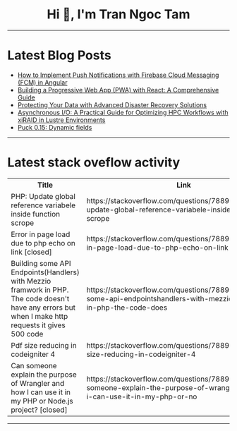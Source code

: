 <h1 align="center">Hi 👋, I'm Tran Ngoc Tam</h1>

---

# Latest Blog Posts 
<!-- BLOG-POST-LIST:START -->
- [How to Implement Push Notifications with Firebase Cloud Messaging &lpar;FCM&rpar; in Angular](https://dev.to/soham_galande/how-to-implement-push-notifications-with-firebase-cloud-messaging-fcm-in-angular-3ghj)
- [Building a Progressive Web App &lpar;PWA&rpar; with React: A Comprehensive Guide](https://dev.to/raajaryan/building-a-progressive-web-app-pwa-with-react-a-comprehensive-guide-3kcb)
- [Protecting Your Data with Advanced Disaster Recovery Solutions](https://dev.to/micromindercs/protecting-your-data-with-advanced-disaster-recovery-solutions-46fd)
- [Asynchronous I/O: A Practical Guide for Optimizing HPC Workflows with xiRAID in Lustre Environments](https://dev.to/pltnvs/asynchronous-io-a-practical-guide-for-optimizing-hpc-workflows-with-xiraid-in-lustre-environments-1h1a)
- [Puck 0.15: Dynamic fields](https://dev.to/measuredco/puck-015-dynamic-fields-ilc)
<!-- BLOG-POST-LIST:END -->

---

# Latest stack oveflow activity
<table>
  <tr><th>Title</th><th>Link</th></tr>
  <!-- STACKOVERFLOW:START --><tr><td>PHP: Update global reference variabele inside function scrope</td><td>https://stackoverflow.com/questions/78895954/php-update-global-reference-variabele-inside-function-scrope</td></tr><tr><td>Error in page load due to php echo on link [closed]</td><td>https://stackoverflow.com/questions/78895914/error-in-page-load-due-to-php-echo-on-link</td></tr><tr><td>Building some API Endpoints&lpar;Handlers&rpar; with Mezzio framwork in PHP. The code doesn&#39;t have any errors but when I make http requests it gives 500 code</td><td>https://stackoverflow.com/questions/78895734/building-some-api-endpointshandlers-with-mezzio-framwork-in-php-the-code-does</td></tr><tr><td>Pdf size reducing in codeigniter 4</td><td>https://stackoverflow.com/questions/78895601/pdf-size-reducing-in-codeigniter-4</td></tr><tr><td>Can someone explain the purpose of Wrangler and how I can use it in my PHP or Node.js project? [closed]</td><td>https://stackoverflow.com/questions/78895292/can-someone-explain-the-purpose-of-wrangler-and-how-i-can-use-it-in-my-php-or-no</td></tr><!-- STACKOVERFLOW:END -->
</table>

---


